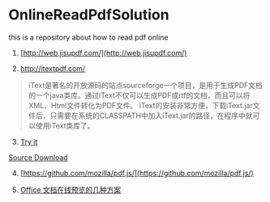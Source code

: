 # OnlineReadPdfSolution
this is a repository about how to read pdf online

1. [http://web.jisupdf.com/](http://web.jisupdf.com/)

2. http://itextpdf.com/

> iText是著名的开放源码的站点sourceforge一个项目，是用于生成PDF文档的一个java类库。通过iText不仅可以生成PDF或rtf的文档，而且可以将XML、Html文件转化为PDF文件。 iText的安装非常方便，下载iText.jar文件后，只需要在系统的CLASSPATH中加入iText.jar的路径，在程序中就可以使用iText类库了。

3. [Try it](https://www.html5tricks.com/demo/html5-online-pdf-viewer/web/viewer.html)

[Source Download](https://www.html5tricks.com/download/html5-online-pdf-viewer.rar)

4. [https://github.com/mozilla/pdf.js/](https://github.com/mozilla/pdf.js/)

5. [Office 文档在线预览的几种方案](http://hxd.best/2019/07/14/office-%E6%96%87%E6%A1%A3%E5%9C%A8%E7%BA%BF%E9%A2%84%E8%A7%88%E7%9A%84%E5%87%A0%E7%A7%8D%E6%96%B9%E6%B3%95/)

